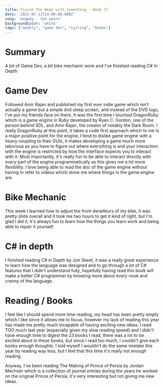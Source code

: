 ```yaml
---
title: Finish the Week with Something - Week 17
date: '2021-07-11T24:00:00.000Z'
song: 'oogway - two years'
backgroundColor: 'white'
tags: ["weekly", "game dev", "cycling", "books"]
---
```

# Summary
A bit of Game Dev, a bit bike mechanic work and I've finished reading C# In Depth

# Game Dev
Followed Amir Rajan and published my first ever indie game which isn't actually a game but a simple dvd sleep screen, and instead of the
DVD logo, I've put my friends face on there. It was the first time I touched DragonRuby which is a game engine in Ruby developed by Ryan C.
Gordon, one of the person behind SDL, and Amir Rajan, the creator of notably the Dark Room. I really DragonRuby at this point, it takes
a code first approach which to me is a major positive point for the engine, I tend to dislike game engine with a heavy coupling to their GUIs, it makes developing a game much more laborious as you have to figure out where everything is and your interaction with the engine is 
restricted by how the interface expects you to interact with it. Most importantly, it's really fun to be able to interact directly with
every part of the engine programmatically as this gives me a lot more flexibility. I love being able to read the doc of the game engine
without having to refer to videos which show me where things in the game engine are.

# Bike Mechanic
This week I learned how to adjust the front derailleurs of my bike, it was pretty shite overall and it took me two hours to get it kind of 
right, but I'm glad I did it, it's always fun to learn how the things you learn work and being able to repair it yourself.

# C# in depth
I finished reading C# in Depth by Jon Skeet, it was a really great experience to learn how the language was designed and to go through a lot
of C# features that I didn't understand fully, hopefully having read this book will make a better C# programmer by knowing more about every
nook and cranny of the language.

# Reading / Books
I feel like I should spend more time reading, my head has been pretty empty which I like since it allows me to focus, however my lack of
reading this year has made me pretty much incapable of having exciting new ideas. I read TOO much last year (especially given my slow
reading speed) and I didn't have enough time to digest the 23 books I read, there was a lot to be excited about in these books, but since
I read too much, I couldn't give each books enough thoughts. I told myself I wouldn't do the same mistake this year by reading way less,
but I feel that this time it's really not enough reading. 

Anyway, I've been reading The Making of Prince of Persia by Jordan Mechner which is a 
collection of journal entries during the years he worked on the original Prince of Persia, it's very interesting but not giving me new ideas.